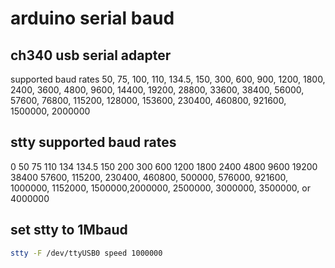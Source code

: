 # arduino serial baud

## ch340 usb serial adapter

supported baud rates 50, 75, 100, 110, 134.5, 150, 300, 600, 900, 1200, 1800, 2400, 3600, 4800, 9600, 14400, 19200, 28800, 33600, 38400, 56000, 57600, 76800, 115200, 128000, 153600, 230400, 460800, 921600, 1500000, 2000000

## stty supported baud rates

0 50 75 110 134 134.5 150 200 300 600 1200 1800 2400 4800 9600 19200 38400
57600, 115200, 230400, 460800, 500000, 576000, 921600, 1000000, 1152000, 1500000,2000000, 2500000, 3000000, 3500000, or 4000000

## set stty to 1Mbaud

```sh
stty -F /dev/ttyUSB0 speed 1000000
```
